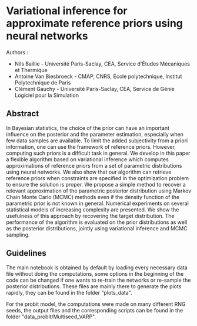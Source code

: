 
# Variational inference for approximate reference priors using neural networks

Authors :

- Nils Baillie - Université Paris-Saclay, CEA, Service d'Études Mécaniques et Thermique
- Antoine Van Biesbroeck - CMAP, CNRS, École polytechnique, Institut Polytechnique de Paris
- Clément Gauchy - Université Paris-Saclay, CEA, Service de Génie Logiciel pour la Simulation




## Abstract

In Bayesian statistics, the choice of the prior can have an important influence on the posterior and the parameter estimation, especially when few data samples are available. To limit the added subjectivity from a priori information, one can use the framework of reference priors. However, computing such priors is a difficult task in general. We develop in this paper a flexible algorithm based on variational inference which computes approximations of reference priors from a set of parametric distributions using neural networks. We also show that our algorithm can retrieve reference priors when constraints are specified in the optimization problem to ensure the solution is proper. We propose a simple method to recover a relevant approximation of the parametric posterior distribution using Markov Chain Monte Carlo (MCMC) methods even if the density function of the parametric prior is not known in general. Numerical experiments on several statistical models of increasing complexity are presented. We show the usefulness of this approach by recovering the target distribution. The performance of the algorithm is evaluated on the prior distributions as well as the posterior distributions, jointly using variational inference and MCMC sampling.



## Guidelines

The main notebook is obtained by default by loading every necessary data file without doing the computations, some options in the beginning of the code can be changed if one wants to re-train the networks or re-sample the posterior distributions. These files are mainly there to generate the plots rapidly, they can be found in the folder "plots_data".

For the probit model, the computations were made on many different RNG seeds, the output files and the corresponding scripts can be found in the folder "data_probit/Multiseed_VARP".



